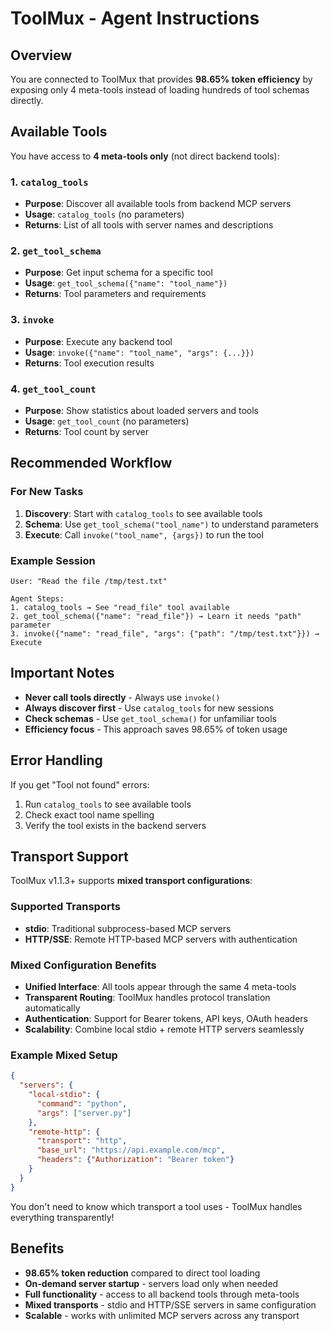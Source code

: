 # ToolMux - Agent Instructions

## Overview
You are connected to ToolMux that provides **98.65% token efficiency** by exposing only 4 meta-tools instead of loading hundreds of tool schemas directly.

## Available Tools
You have access to **4 meta-tools only** (not direct backend tools):

### 1. `catalog_tools`
- **Purpose**: Discover all available tools from backend MCP servers
- **Usage**: `catalog_tools` (no parameters)
- **Returns**: List of all tools with server names and descriptions

### 2. `get_tool_schema`
- **Purpose**: Get input schema for a specific tool
- **Usage**: `get_tool_schema({"name": "tool_name"})`
- **Returns**: Tool parameters and requirements

### 3. `invoke`
- **Purpose**: Execute any backend tool
- **Usage**: `invoke({"name": "tool_name", "args": {...}})`
- **Returns**: Tool execution results

### 4. `get_tool_count`
- **Purpose**: Show statistics about loaded servers and tools
- **Usage**: `get_tool_count` (no parameters)
- **Returns**: Tool count by server

## Recommended Workflow

### For New Tasks
1. **Discovery**: Start with `catalog_tools` to see available tools
2. **Schema**: Use `get_tool_schema("tool_name")` to understand parameters
3. **Execute**: Call `invoke("tool_name", {args})` to run the tool

### Example Session
```
User: "Read the file /tmp/test.txt"

Agent Steps:
1. catalog_tools → See "read_file" tool available
2. get_tool_schema({"name": "read_file"}) → Learn it needs "path" parameter
3. invoke({"name": "read_file", "args": {"path": "/tmp/test.txt"}}) → Execute
```

## Important Notes

- **Never call tools directly** - Always use `invoke()`
- **Always discover first** - Use `catalog_tools` for new sessions
- **Check schemas** - Use `get_tool_schema()` for unfamiliar tools
- **Efficiency focus** - This approach saves 98.65% of token usage

## Error Handling

If you get "Tool not found" errors:
1. Run `catalog_tools` to see available tools
2. Check exact tool name spelling
3. Verify the tool exists in the backend servers

## Transport Support

ToolMux v1.1.3+ supports **mixed transport configurations**:

### Supported Transports
- **stdio**: Traditional subprocess-based MCP servers
- **HTTP/SSE**: Remote HTTP-based MCP servers with authentication

### Mixed Configuration Benefits
- **Unified Interface**: All tools appear through the same 4 meta-tools
- **Transparent Routing**: ToolMux handles protocol translation automatically
- **Authentication**: Support for Bearer tokens, API keys, OAuth headers
- **Scalability**: Combine local stdio + remote HTTP servers seamlessly

### Example Mixed Setup
```json
{
  "servers": {
    "local-stdio": {
      "command": "python", 
      "args": ["server.py"]
    },
    "remote-http": {
      "transport": "http",
      "base_url": "https://api.example.com/mcp",
      "headers": {"Authorization": "Bearer token"}
    }
  }
}
```

You don't need to know which transport a tool uses - ToolMux handles everything transparently!

## Benefits

- **98.65% token reduction** compared to direct tool loading
- **On-demand server startup** - servers load only when needed
- **Full functionality** - access to all backend tools through meta-tools
- **Mixed transports** - stdio and HTTP/SSE servers in same configuration
- **Scalable** - works with unlimited MCP servers across any transport
